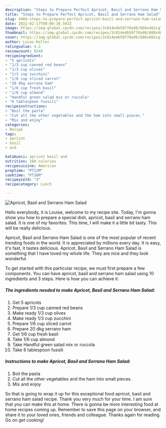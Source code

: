 ```yaml
---
description: "Steps to Prepare Perfect Apricot, Basil and Serrano Ham Salad"
title: "Steps to Prepare Perfect Apricot, Basil and Serrano Ham Salad"
slug: 4466-steps-to-prepare-perfect-apricot-basil-and-serrano-ham-salad
date: 2022-02-17T09:09:39.592Z
image: https://img-global.cpcdn.com/recipes/3c814e4b50f70a98/680x482cq70/apricot-basil-and-serrano-ham-salad-recipe-main-photo.jpg
thumbnail: https://img-global.cpcdn.com/recipes/3c814e4b50f70a98/680x482cq70/apricot-basil-and-serrano-ham-salad-recipe-main-photo.jpg
cover: https://img-global.cpcdn.com/recipes/3c814e4b50f70a98/680x482cq70/apricot-basil-and-serrano-ham-salad-recipe-main-photo.jpg
author: Lucas Keller
ratingvalue: 4.2
reviewcount: 9249
recipeingredient:
- "5 apricots"
- "1/3 cup canned red beans"
- "1/3 cup olives"
- "1/3 cup zucchini"
- "1/6 cup sliced carrot"
- "20 dkg serrano ham"
- "1/6 cup fresh basil"
- "1/6 cup almond"
- "Handful green salad mix or ruccola"
- "6 tablespoon fussili"
recipeinstructions:
- "Boil the pasta"
- "Cut all the other vegetables and the ham into small pieces."
- "Mix and enjoy"
categories:
- Recipe
tags:
- apricot
- basil
- and

katakunci: apricot basil and 
nutrition: 268 calories
recipecuisine: American
preptime: "PT12M"
cooktime: "PT36M"
recipeyield: "3"
recipecategory: Lunch

---
```



![Apricot, Basil and Serrano Ham Salad](https://img-global.cpcdn.com/recipes/3c814e4b50f70a98/680x482cq70/apricot-basil-and-serrano-ham-salad-recipe-main-photo.jpg)

Hello everybody, it is Louise, welcome to my recipe site. Today, I'm gonna show you how to prepare a special dish, apricot, basil and serrano ham salad. It is one of my favorites. This time, I will make it a little bit tasty. This will be really delicious.

Apricot, Basil and Serrano Ham Salad is one of the most popular of recent trending foods in the world. It is appreciated by millions every day. It is easy, it's fast, it tastes delicious. Apricot, Basil and Serrano Ham Salad is something that I have loved my whole life. They are nice and they look wonderful.




To get started with this particular recipe, we must first prepare a few components. You can have apricot, basil and serrano ham salad using 10 ingredients and 3 steps. Here is how you can achieve it.

<!--inarticleads1-->

##### The ingredients needed to make Apricot, Basil and Serrano Ham Salad:

1. Get 5 apricots
1. Prepare 1/3 cup canned red beans
1. Make ready 1/3 cup olives
1. Make ready 1/3 cup zucchini
1. Prepare 1/6 cup sliced carrot
1. Prepare 20 dkg serrano ham
1. Get 1/6 cup fresh basil
1. Take 1/6 cup almond
1. Take Handful green salad mix or ruccola
1. Take 6 tablespoon fussili




<!--inarticleads2-->

##### Instructions to make Apricot, Basil and Serrano Ham Salad:

1. Boil the pasta
1. Cut all the other vegetables and the ham into small pieces.
1. Mix and enjoy




So that is going to wrap it up for this exceptional food apricot, basil and serrano ham salad recipe. Thank you very much for your time. I am sure that you can make this at home. There is gonna be more interesting food at home recipes coming up. Remember to save this page on your browser, and share it to your loved ones, friends and colleague. Thanks again for reading. Go on get cooking!
